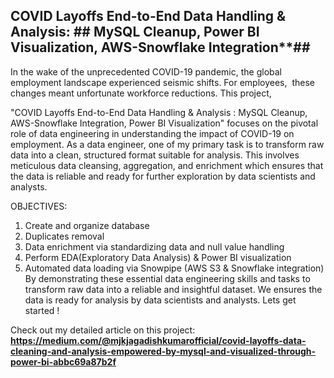 ## **COVID Layoffs End-to-End Data Handling & Analysis: ##** MySQL Cleanup, Power BI Visualization, AWS-Snowflake Integration**##

In the wake of the unprecedented COVID-19 pandemic, the global employment landscape experienced seismic shifts. For employees, 
these changes meant unfortunate workforce reductions.
This project, 

"COVID Layoffs End-to-End Data Handling & Analysis : MySQL Cleanup, AWS-Snowflake Integration, Power BI Visualization" focuses on the pivotal role of data engineering in understanding the impact of COVID-19 on employment.
As a data engineer, one of my primary task is to transform raw data into a clean, structured format suitable for analysis. 
This involves meticulous data cleansing, aggregation, and enrichment which ensures that the data is reliable and ready for further exploration by data scientists and analysts.

OBJECTIVES:
1. Create and organize database
2. Duplicates removal
3. Data enrichment via standardizing data and null value handling
4. Perform EDA(Exploratory Data Analysis) & Power BI visualization 
5. Automated data loading via Snowpipe (AWS S3 &  Snowflake integration)
By demonstrating these essential data engineering skills and tasks to transform raw data into a reliable and insightful dataset. We ensures the data is ready for analysis by data scientists and analysts. 
Lets get started !

Check out my detailed article on this project:
**https://medium.com/@mjkjagadishkumarofficial/covid-layoffs-data-cleaning-and-analysis-empowered-by-mysql-and-visualized-through-power-bi-abbc69a87b2f**
